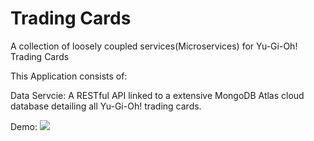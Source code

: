 # Trading Cards
A collection of loosely coupled services(Microservices) for Yu-Gi-Oh! Trading Cards

This Application consists of:

Data Servcie: A RESTful API linked to a extensive MongoDB Atlas cloud database detailing all Yu-Gi-Oh! trading cards.

Demo:
![](yugioh-deck-demo.gif)